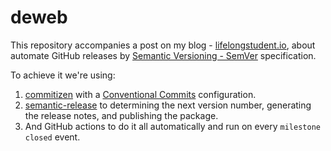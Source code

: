# deweb

This repository accompanies a post on my blog - [lifelongstudent.io](https://lifelongstudent.io/2020/12/releasing-software-is-hard), about automate GitHub releases by [Semantic Versioning - SemVer](https://semver.org) specification.

To achieve it we're using:
  1. [commitizen](https://github.com/commitizen/cz-cli) with a [Conventional Commits](https://www.conventionalcommits.org) configuration.
  2. [semantic-release](https://github.com/semantic-release/semantic-release) to determining the next version number, generating the release notes, and publishing the package.
  3. And GitHub actions to do it all automatically and run on every `milestone` `closed` event.
